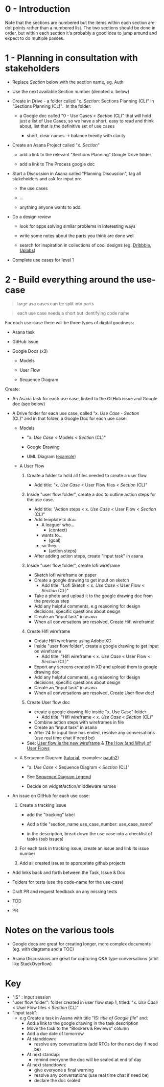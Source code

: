 0 - Introduction 
=================

Note that the sections are numbered but the items within each section are dot points rather than a numbered list. The two sections should be done in order, but within each section it's probably a good idea to jump around and expect to do multiple passes.

1 - Planning in consultation with stakeholders 
===============================================

-   Replace *Section* below with the section name, eg. Auth

-   Use the next available Section number (denoted x. below)

-   Create in Drive - a folder called "x. *Section*: Sections Planning (CL)" in "Sections Planning (CL)".  In the folder: 

    -   a Google doc called "0 - Use Cases < *Section* (CL)" that will hold just a list of Use Cases, so we have a short, easy to read and think about, list that is the definitive set of use cases

        -   short, clear names → balance brevity with clarity 

-   Create an Asana Project called "x. *Section*" 

    -   add a link to the relevant "Sections Planning" Google Drive folder 

    -   add a link to The Process google doc 

-   Start a Discussion in Asana called "Planning Discussion", tag all stakeholders and ask for input on: 

    -   the use cases 

    -   ... 

    -   anything anyone wants to add 

-   Do a design review 

    -   look for apps solving similar problems in interesting ways 

    -   write some notes about the parts you think are done well 

    -   search for inspiration in collections of cool designs (eg. [Dribbble](https://dribbble.com/), [Uplabs](https://www.uplabs.com/))

-   Complete use cases for level 1

2 - Build everything around the use-case 
=========================================

> large use cases can be split into parts 

> each use case needs a short but identifying code name 

For each use-case there will be three types of digital goodness:

-   Asana task 

-   GitHub Issue 

-   Google Docs (x3) 

    -   Models 

    -   User Flow 

    -   Sequence Diagram

Create: 

-   An Asana task for each use case, linked to the GitHub issue and Google doc (see below) 

-   A Drive folder for each use case, called "x. *Use Case* - *Section* (CL)" and in that folder, a Google Doc for each use case: 

    -   Models 

        -   "x. *Use Case* < Models < *Section* (CL)"
        
        -   Google Drawing 

        -   UML Diagram ([example](https://docs.google.com/drawings/d/1-X-aZdVrsuFItxlwkJqusOINdk0kYb9dl3fgLTQVz94/template/preview?usp=drive_web)) 

    -   A User Flow 

        1. Create a folder to hold all files needed to create a user flow
            - Add title: "x. *Use Case* < User Flow files < *Section* (CL)"

        2. Inside "user flow folder", create a doc to outline action steps for the use case. 
            - Add title: "Action steps < x. *Use Case* < User Flow < *Section* (CL)"
            - Add template to doc: 
                -   A leaguer who...
                    -   (context) 
                -   wants to...
                    -   (goal) 
                -   so they...
                    -   (action steps)
            - After adding action steps, create "input task" in asana

        3. Inside "user flow folder", create lofi wireframe
            - Sketch lofi wireframe on paper
            - Create a google drawing to get input on sketch
                - Add title: "Lofi Sketch < x. *Use Case* < User Flow < *Section* (CL)"
            - Take a photo and upload it to the google drawing doc from the previous step
            - Add any helpful comments, e.g reasoning for design decisions, specific questions about design
            - Create an "input task" in asana
            - When all conversations are resolved, Create Hifi wireframe!

        4. Create Hifi wireframe
            - Create Hifi wireframe using Adobe XD
            - Inside "user flow folder", create a google drawing to get input on wireframe
                - Add title: "Hifi wireframe < x. *Use Case* < User Flow < *Section* (CL)"
            - Export any screens created in XD and upload them to google drawing doc
            - Add any helpful comments, e.g reasoning for design decisions, specific questions about design
            - Create an "input task" in asana
            - When all conversations are resolved, Create User flow doc!

        5. Create User flow doc
            - create a google drawing file inside "x. Use Case" folder
              - Add title: "Hifi wireframe < x. *Use Case* < *Section* (CL)"
            - Combine action steps with wireframes in file
            - Create an "input task" in asana
            - After 24 hr input time has ended, resolve any conversations (use real time chat if need be)


        -   See: [User flow is the new wireframe](https://uxdesign.cc/when-to-use-user-flows-guide-8b26ca9aa36a) & [The How (and Why) of User Flows](https://uxdesign.cc/the-how-and-why-of-user-flows-85df776a1e2) 

    -   A Sequence Diagram ([tutorial](https://creately.com/blog/diagrams/sequence-diagram-tutorial/), examples: [oauth2](https://developers.google.com/identity/protocols/oauth2?csw=1))  

        -   "x. *Use Case* < Sequence Diagram < *Section* (CL)"

        -   See [Sequence Diagram Legend](https://docs.google.com/drawings/d/1KHo0M8I2elC-vrY2kQYZ38CgU4O2P9hkD4BFeoDcxSY/edit) 

        -   Decide on widget/action/middleware names

-   An issue on GitHub for each use case:

    1.  Create a tracking issue

        - add the "tracking" label

        - Add a title "section_name use_case_number: use_case_name"

        - in the description, break down the use case into a checklist of tasks (sub issues)

    2.  For each task in tracking issue, create an issue and link its issue number

    3.  Add all created issues to appropriate github projects

- Add links back and forth between the Task, Issue & Doc

-   Folders for tests (use the code-name for the use-case) 

-   Draft PR and request feedback on any missing tests 

-   TDD 

-   PR

Notes on the various tools 
===========================

-   Google docs are great for creating longer, more complex documents (eg. with diagrams and a TOC)

-   Asana Discussions are great for capturing Q&A type conversations (a bit like StackOverflow)


Key
====

- "IS" : input session
- "user flow folder": folder created in user flow step 1, titled: "x. *Use Case* < User Flow files < *Section* (CL)"
- "input task": 
  - e.g Create a task in Asana with title "IS: *title of Google file*" and:
      - Add a link to the google drawing in the task description
      - Move the task to the "Blockers & Reviews" column
      - Add a due date of tomorrow
      - At standdown:
        - resolve any conversations (add RTCs for the next day if need be)
      - At next standup:
        - remind everyone the doc will be sealed at end of day
      - At next standdown:
        - give everyone a final warning
        - resolve any conversations (use real time chat if need be)
        - declare the doc sealed
